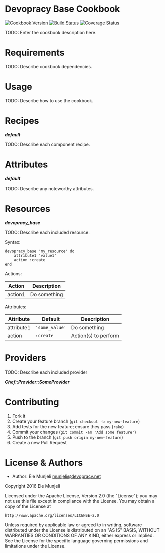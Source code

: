 Devopracy Base Cookbook
=======================
[![Cookbook Version](https://img.shields.io/cookbook/v/devopracy-base.svg)][cookbook]
[![Build Status](https://img.shields.io/travis/munjeli/devopracy-base-chef.svg)][travis]
[![Coverage Status](https://img.shields.io/coveralls/munjeli/devopracy-base-chef.svg)][coveralls]

[cookbook]: https://supermarket.chef.io/cookbooks/devopracy-base
[travis]: https://travis-ci.org/munjeli/devopracy-base-chef
[coveralls]: https://coveralls.io/r/munjeli/devopracy-base-chef

TODO: Enter the cookbook description here.

Requirements
============

TODO: Describe cookbook dependencies.

Usage
=====

TODO: Describe how to use the cookbook.

Recipes
=======

***default***

TODO: Describe each component recipe.

Attributes
==========

***default***

TODO: Describe any noteworthy attributes.

Resources
=========

***devopracy_base***

TODO: Describe each included resource.

Syntax:

    devopracy_base 'my_resource' do
        attribute1 'value1'
        action :create
    end

Actions:

| Action  | Description  |
|---------|--------------|
| action1 | Do something |

Attributes:

| Attribute  | Default        | Description          |
|------------|----------------|----------------------|
| attribute1 | `'some_value'` | Do something         |
| action     | `:create`      | Action(s) to perform |

Providers
=========

TODO: Describe each included provider

***Chef::Provider::SomeProvider***

Contributing
============

1. Fork it
2. Create your feature branch (`git checkout -b my-new-feature`)
3. Add tests for the new feature; ensure they pass (`rake`)
4. Commit your changes (`git commit -am 'Add some feature'`)
5. Push to the branch (`git push origin my-new-feature`)
6. Create a new Pull Request

License & Authors
=================
- Author: Ele Munjeli <munjeli@devopracy.net>

Copyright 2016 Ele Munjeli

Licensed under the Apache License, Version 2.0 (the "License");
you may not use this file except in compliance with the License.
You may obtain a copy of the License at

    http://www.apache.org/licenses/LICENSE-2.0

Unless required by applicable law or agreed to in writing, software
distributed under the License is distributed on an "AS IS" BASIS,
WITHOUT WARRANTIES OR CONDITIONS OF ANY KIND, either express or implied.
See the License for the specific language governing permissions and
limitations under the License.
